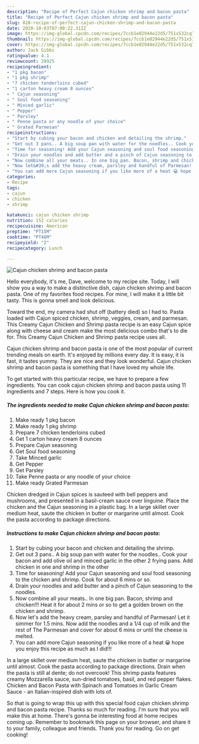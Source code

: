 ```yaml
---
description: "Recipe of Perfect Cajun chicken shrimp and bacon pasta"
title: "Recipe of Perfect Cajun chicken shrimp and bacon pasta"
slug: 828-recipe-of-perfect-cajun-chicken-shrimp-and-bacon-pasta
date: 2020-10-03T07:00:22.312Z
image: https://img-global.cpcdn.com/recipes/7ccb1e82944e22d5/751x532cq70/cajun-chicken-shrimp-and-bacon-pasta-recipe-main-photo.jpg
thumbnail: https://img-global.cpcdn.com/recipes/7ccb1e82944e22d5/751x532cq70/cajun-chicken-shrimp-and-bacon-pasta-recipe-main-photo.jpg
cover: https://img-global.cpcdn.com/recipes/7ccb1e82944e22d5/751x532cq70/cajun-chicken-shrimp-and-bacon-pasta-recipe-main-photo.jpg
author: Jack Gibbs
ratingvalue: 4.1
reviewcount: 28925
recipeingredient:
- "1 pkg bacon"
- "1 pkg shrimp"
- "7 chicken tenderloins cubed"
- "1 carton heavy cream 8 ounces"
- " Cajun seasoning"
- " Soul food seasoning"
- " Minced garlic"
- " Pepper"
- " Parsley"
- " Penne pasta or any noodle of your choice"
- " Grated Parmesan"
recipeinstructions:
- "Start by cubing your bacon and chicken and detailing the shrimp."
- "Get out 3 pans.. A big soup pan with water for the noodles.. Cook your bacon and add olive oil and minced garlic in the other 2 frying pans. Add chicken in one and shrimp in the other"
- "Time for seasoning! Add your Cajun seasoning and soul food seasoning to the chicken and shrimp. Cook for about 6 mins or so."
- "Drain your noodles and add butter and a pinch of Cajun seasoning to the noodles."
- "Now combine all your meats.. In one big pan. Bacon, shrimp and chicken!!! Heat it for about 2 mins or so to get a golden brown on the chicken and shrimp."
- "Now let&#39;s add the heavy cream, parsley and handful of Parmesan! Let it simmer for 1.5 mins. Now add the noodles and a 1/4 cup of milk and the rest of The Parmesan and cover for about 6 mins or until the cheese is melted."
- "You can add more Cajun seasoning if you like more of a heat 😀 hope you enjoy this recipe as much as I did!!!"
categories:
- Recipe
tags:
- cajun
- chicken
- shrimp

katakunci: cajun chicken shrimp 
nutrition: 152 calories
recipecuisine: American
preptime: "PT15M"
cooktime: "PT46M"
recipeyield: "2"
recipecategory: Lunch

---
```



![Cajun chicken shrimp and bacon pasta](https://img-global.cpcdn.com/recipes/7ccb1e82944e22d5/751x532cq70/cajun-chicken-shrimp-and-bacon-pasta-recipe-main-photo.jpg)

Hello everybody, it's me, Dave, welcome to my recipe site. Today, I will show you a way to make a distinctive dish, cajun chicken shrimp and bacon pasta. One of my favorites food recipes. For mine, I will make it a little bit tasty. This is gonna smell and look delicious.

Toward the end, my camera had shut off (battery died) so I had to. Pasta loaded with Cajun spiced chicken, shrimp, veggies, cream, and parmesan. This Creamy Cajun Chicken and Shrimp pasta recipe is an easy Cajun spice along with cheese and cream make the most delicious combo that&#39;s to die for. This Creamy Cajun Chicken and Shrimp pasta recipe uses all.

Cajun chicken shrimp and bacon pasta is one of the most popular of current trending meals on earth. It's enjoyed by millions every day. It is easy, it is fast, it tastes yummy. They are nice and they look wonderful. Cajun chicken shrimp and bacon pasta is something that I have loved my whole life.


To get started with this particular recipe, we have to prepare a few ingredients. You can cook cajun chicken shrimp and bacon pasta using 11 ingredients and 7 steps. Here is how you cook it.

<!--inarticleads1-->

##### The ingredients needed to make Cajun chicken shrimp and bacon pasta:

1. Make ready 1 pkg bacon
1. Make ready 1 pkg shrimp
1. Prepare 7 chicken tenderloins cubed
1. Get 1 carton heavy cream 8 ounces
1. Prepare  Cajun seasoning
1. Get  Soul food seasoning
1. Take  Minced garlic
1. Get  Pepper
1. Get  Parsley
1. Take  Penne pasta or any noodle of your choice
1. Make ready  Grated Parmesan


Chicken dredged in Cajun spices is sauteed with bell peppers and mushrooms, and presented in a basil-cream sauce over linguine. Place the chicken and the Cajun seasoning in a plastic bag. In a large skillet over medium heat, saute the chicken in butter or margarine until almost. Cook the pasta according to package directions. 

<!--inarticleads2-->

##### Instructions to make Cajun chicken shrimp and bacon pasta:

1. Start by cubing your bacon and chicken and detailing the shrimp.
1. Get out 3 pans.. A big soup pan with water for the noodles.. Cook your bacon and add olive oil and minced garlic in the other 2 frying pans. Add chicken in one and shrimp in the other
1. Time for seasoning! Add your Cajun seasoning and soul food seasoning to the chicken and shrimp. Cook for about 6 mins or so.
1. Drain your noodles and add butter and a pinch of Cajun seasoning to the noodles.
1. Now combine all your meats.. In one big pan. Bacon, shrimp and chicken!!! Heat it for about 2 mins or so to get a golden brown on the chicken and shrimp.
1. Now let&#39;s add the heavy cream, parsley and handful of Parmesan! Let it simmer for 1.5 mins. Now add the noodles and a 1/4 cup of milk and the rest of The Parmesan and cover for about 6 mins or until the cheese is melted.
1. You can add more Cajun seasoning if you like more of a heat 😀 hope you enjoy this recipe as much as I did!!!


In a large skillet over medium heat, saute the chicken in butter or margarine until almost. Cook the pasta according to package directions. Drain when the pasta is still al dente; do not overcook! This shrimp pasta features creamy Mozzarella sauce, sun-dried tomatoes, basil, and red pepper flakes. Chicken and Bacon Pasta with Spinach and Tomatoes in Garlic Cream Sauce - an Italian-inspired dish with lots of. 

So that is going to wrap this up with this special food cajun chicken shrimp and bacon pasta recipe. Thanks so much for reading. I'm sure that you will make this at home. There's gonna be interesting food at home recipes coming up. Remember to bookmark this page on your browser, and share it to your family, colleague and friends. Thank you for reading. Go on get cooking!
